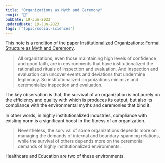 ```yaml
---
title: "Organizations as Myth and Ceremony"
emoji: "🤝"
pubDate: 19-Jun-2023
updatedDate: 19-Jun-2023
tags: ["topic/social-sciences"]
---
```


This note is a rendition of the paper [Institutionalized Organizations: Formal Structure as Myth and Ceremony](https://www.journals.uchicago.edu/doi/10.1086/226550).

>All organizations, even those maintaining high levels of confidence and good faith, are in environments that have institutionalized the rationalized rituals of inspection and evaluation. And inspection and evaluation can uncover events and deviations that undermine legitimacy. So institutionalized organizations minimize and ceremonialize inspection and evaluation.

The key observation is that, the survival of an organization is not purely on the efficiency and quality with which is produces its output, but also its compliance with the environmental myths and ceremonies that bind it.

In other words, in highly institutionalized industries, compliance with existing norm is a significant boost in the fitness of an organization.

>Nevertheless, the survival of some organizations depends more on managing the demands of internal and boundary-spanning relations, while the survival of others depends more on the ceremonial demands of highly institutionalized environments. 

Healthcare and Education are two of these environments.